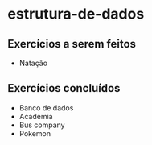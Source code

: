 # estrutura-de-dados

## Exercícios a serem feitos
- Natação

## Exercícios concluídos
- Banco de dados
- Academia
- Bus company
- Pokemon
